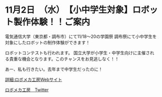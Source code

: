 # 11月2日　（水）　【小中学生対象】ロボット製作体験！！ご案内

電気通信大学（東京都・調布市）にて11/18～20の学園祭 調布祭にて小中学生を対象にしたロボットの制作体験ができます！

ロボットコンテストも行われます。
国立大学が小学生・中学生向けに主催される貴重な機会となります。このチャンスをお見逃しなく！！

あー、私も行きたい。去年まで中学生だったのに！


[詳細:ロボメカ工房Webサイト](https://sites.google.com/view/uec-rmf/home/d2-robocon)


[ロボメカ工房　Twitter](https://mobile.twitter.com/robomech_uec)
